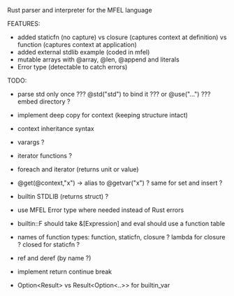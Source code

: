 Rust parser and interpreter for the MFEL language

FEATURES:
- added staticfn (no capture) vs closure (captures context at definition) vs function (captures context at application)
- added external stdlib example (coded in mfel)
- mutable arrays with @array, @len, @append and literals
- Error type (detectable to catch errors)

TODO:
- parse std only once ??? @std("std") to bind it ??? or @use("...") ??? embed directory ?
- implement deep copy for context (keeping structure intact)
- context inheritance syntax
- varargs ?
- iterator functions ?
- foreach and iterator (returns unit or value)
- @get(@context,"x") -> alias to @getvar("x") ? same for set and insert ?
- builtin STDLIB (returns struct) ?
- use MFEL Error type where needed instead of Rust errors
- builtin::F should take &[Expression] and eval should use a function table
- names of function types: function, staticfn, closure ?  lambda for closure ? closed for staticfn ?

- ref and deref (by name ?)
- implement return continue break

- Option<Result<Expression>> vs Result<Option<..>> for builtin_var

